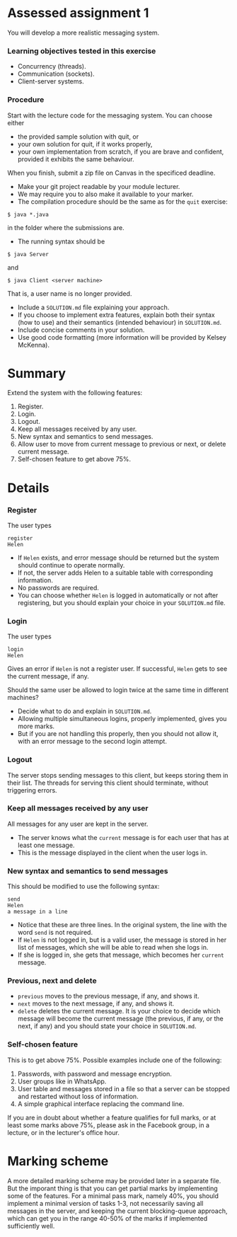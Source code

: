 # Assessed assignment 1

You will develop a more realistic messaging system.

### Learning objectives tested in this exercise

* Concurrency (threads).
* Communication (sockets).
* Client-server systems.

### Procedure

Start with the lecture code for the messaging system.
You can choose either
* the provided sample solution with quit, or
* your own solution for quit, if it works properly,
* your own implementation from scratch, if you are brave and confident, provided it exhibits the same behaviour.

When you finish, submit a zip file on Canvas in the specificed
deadline.
* Make your git project readable by your module lecturer.
* We may require you to also make it available to your marker.
* The compilation procedure should be the same as for the `quit` exercise:
```
$ java *.java
```
in the folder where the submissions are.
* The running syntax should be
```
$ java Server
```
and
```
$ java Client <server machine>
```
That is, a user name is no longer provided.
* Include a `SOLUTION.md` file explaining your approach.
* If you choose to implement extra features, explain both their syntax (how to use) and their semantics (intended behaviour) in `SOLUTION.md`.
* Include concise comments in your solution.
* Use good code formatting (more information will be provided by Kelsey McKenna).

# Summary

Extend the system with the following features:
1. Register.
1. Login.
1. Logout.
1. Keep all messages received by any user.
1. New syntax and semantics to send messages.
1. Allow user to move from current message to previous or next, or delete current message.
1. Self-chosen feature to get above 75%.

# Details

### Register

The user types
```
register
Helen
```
* If `Helen` exists, and error message should be returned but the system should continue to operate normally.
* If not, the server adds Helen to a suitable table with corresponding information.
* No passwords are required.
* You can choose whether `Helen` is logged in automatically or not after registering, but you should explain your choice in your `SOLUTION.md` file.

### Login

The user types
```
login
Helen
```
Gives an error if `Helen` is not a register user. If successful, `Helen` gets to see the current message, if any.

Should the same user be allowed to login twice at the same time in different machines?
* Decide what to do and explain in `SOLUTION.md`.
* Allowing multiple simultaneous logins, properly implemented, gives you more marks.
* But if you are not handling this properly, then you should not allow it, with an error message to the second login attempt.

### Logout

The server stops sending messages to this client, but keeps storing
them in their list. The threads for serving this client should
terminate, without triggering errors.

### Keep all messages received by any user

All messages for any user are kept in the server. 
* The server knows what the `current` message is for each user that has at least one message.
* This is the message displayed in the client when the user logs in.

### New syntax and semantics to send messages

This should be modified to use the following syntax:
```
send
Helen
a message in a line
```
* Notice that these are three lines. In the original system, the line with the word `send` is not required.
* If `Helen` is not logged in, but is a valid user, the message is stored in her list of messages, which she will be able to read when she logs in.
* If she is logged in, she gets that message, which becomes her `current` message.

### Previous, next and delete

* `previous` moves to the previous message, if any, and shows it.
* `next` moves to the next message, if any, and shows it.
* `delete` deletes the current message. It is your choice to decide which message will become the current message (the previous, if any, or the next, if any) and you should state your choice in `SOLUTION.md`.

### Self-chosen feature

This is to get above 75%. Possible examples include one of the following:
1. Passwords, with password and message encryption.
1. User groups like in WhatsApp.
1. User table and messages stored in a file so that a server can be stopped and restarted without loss of information.
1. A simple graphical interface replacing the command line.

If you are in doubt about whether a feature qualifies for full marks, or at least some marks above 75%, please ask in the Facebook group, in a lecture, or in the lecturer's office hour.

# Marking scheme

A more detailed marking scheme may be provided later in a separate file. But the imporant thing is that you can get partial marks by implementing some of the features. For a minimal pass mark, namely 40%, you should implement a minimal version of tasks 1-3, not necessarily saving all messages in the server, and keeping the current blocking-queue approach, which can get you in the range 40-50% of the marks if implemented sufficiently well.
